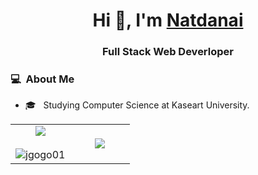 <h1 align="center">Hi 👋, I'm <a href="https://fb.com/jgogo01" target="blank">
Natdanai</a></h1>
<h3 align="center">Full Stack Web Deverloper</h3>


### 💻 &nbsp;About Me 

- 🎓 &nbsp; Studying Computer Science at Kaseart University.

<table border="0" align="center">
<tr border="0">
<td width="50%" align="center">
  <img  align="center"  src="https://github-readme-stats.vercel.app/api?username=jgogo01&theme=dark&show_icons=true&count_private=true" />
  <br></br>
  <img  title="🔥 Get streak stats for your profile at git.io/streak-stats" alt="jgogo01" src="https://github-readme-streak-stats.herokuapp.com/?user=jgogo01&theme=dark&hide_border=true" />
</td>

<td width="50%" align="center">
  <img  align="center"  src="https://github-readme-stats.anuraghazra1.vercel.app/api/top-langs/?username=jgogo01&theme=dark&hide_border=true&no-bg=true&no-frame=true&langs_count=7"/>
  </td>
</tr>
</table>
